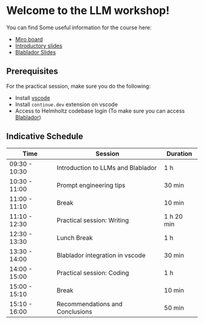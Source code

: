 # Welcome to the LLM workshop!

You can find Some useful information for the course here:
- [Miro board](TODO)
- [Introductory slides](TODO)
- [Blablador Slides](TODO)

## Prerequisites
For the practical session, make sure you do the following:
- Install [vscode](https://code.visualstudio.com/)
- Install `continue.dev` extension on vscode
- Access to Helmholtz codebase login (To make sure you can access [Blablador](https://helmholtz-blablador.fz-juelich.de/))

## Indicative Schedule

| Time           | Session                                  | Duration   |
|----------------|------------------------------------------|------------|
| 09:30 - 10:30  | Introduction to LLMs and Blablador       | 1 h        |
| 10:30 - 11:00  | Prompt engineering tips                  | 30 min     |
| 11:00 - 11:10  | Break                                    | 10 min     |
| 11:10 - 12:30  | Practical session: Writing               | 1 h 20 min |
| 12:30 - 13:30  | Lunch Break                              | 1 h        |
| 13:30 - 14:00  | Blablador integration in vscode          | 30 min     |
| 14:00 - 15:00  | Practical session: Coding                | 1 h        |
| 15:00 - 15:10  | Break                                    | 10 min     |
| 15:10 - 16:00   |Recommendations and Conclusions          | 50 min     |
